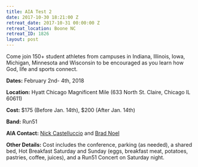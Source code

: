 ```yaml
---
title: AIA Test 2
date: 2017-10-30 18:21:00 Z
retreat_date: 2017-10-31 00:00:00 Z
retreat_location: Boone NC
retreat_ID: 1826
layout: post
---
```


Come join 150\+ student athletes from campuses in Indiana, Illinois, Iowa, Michigan, Minnesota and Wisconsin to be encouraged as you learn how God, life and sports connect.

**Dates:** February 2nd- 4th, 2018

**Location:** Hyatt Chicago Magnificent Mile (633 North St. Claire, Chicago IL 60611)

**Cost:** $175 (Before Jan. 14th), $200 (After Jan. 14th)

**Band:** Run51

**AIA Contact:** [Nick Castelluccio](https://mail.google.com/mail/?view=cm&fs=1&tf=1&to=nick.castelluccio@athletesinaction.org) and [Brad Noel](https://mail.google.com/mail/?view=cm&fs=1&tf=1&to=brad.noel@athletesinaction.org)

**Other Details:** Cost includes the conference, parking (as needed), a shared bed, Hot Breakfast Saturday and Sunday (eggs, breakfast meat, potatoes, pastries, coffee, juices), and a Run51 Concert on Saturday night.